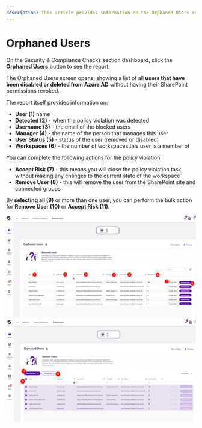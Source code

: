 ```yaml
---
description: This article provides information on the Orphaned Users report.
---
```



# Orphaned Users

On the Security & Compliance Checks section dashboard, click the **Orphaned Users** button to see the report.

The Orphaned Users screen opens, showing a list of all **users that have been disabled or deleted from Azure AD** without having their SharePoint permissions revoked.

The report itself provides information on:
  * **User (1)** name
  * **Detected (2)** - when the policy violation was detected
  * **Username (3)** - the email of the blocked users
  * **Manager (4)** - the name of the person that manages this user
  * **User Status (5)** - status of the user (removed or disabled)
  * **Workspaces (6)** - the number of workspaces this user is a member of

You can complete the following actions for the policy violation:
  * **Accept Risk (7)** - this means you will close the policy violation task without making any changes to the current state of the workspace
  * **Remove User (8)** - this will remove the user from the SharePoint site and connected groups

By **selecting all (9)** or more than one user, you can perform the bulk action for **Remove User (10)** or **Accept Risk (11)**. 

![Orphaned Users](../../.gitbook/assets/security-compliance-checks_orphaned-users.png)
![Orphaned Users - Bulk](../../.gitbook/assets/security-compliance-checks_orphaned-users-bulk.png)